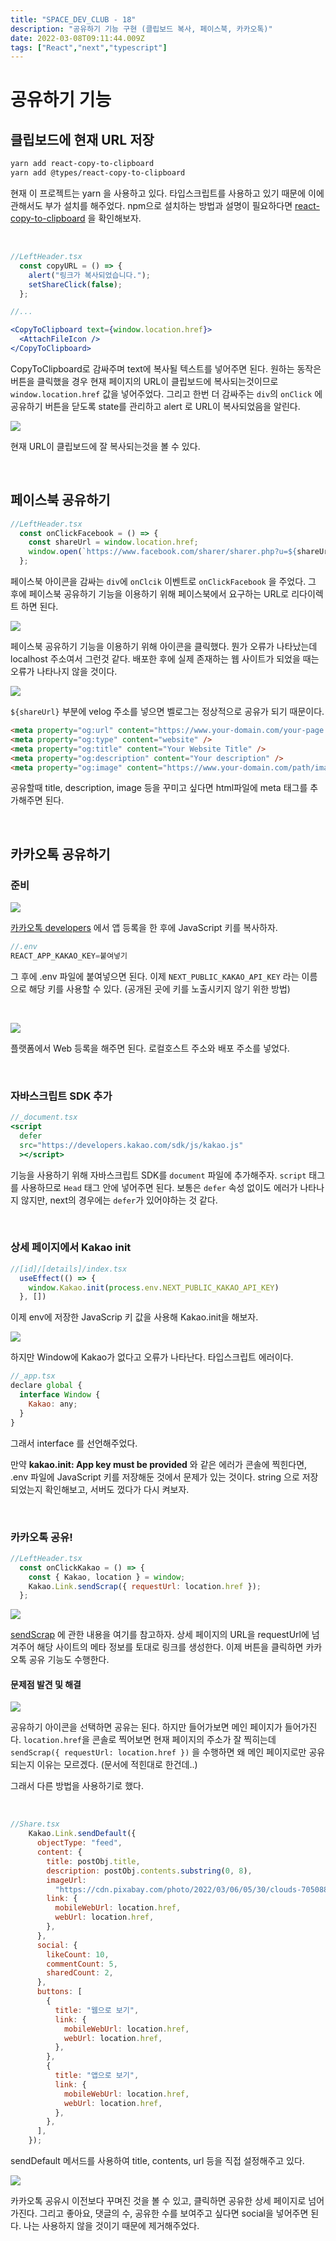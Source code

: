 ```yaml
---
title: "SPACE_DEV_CLUB - 18"
description: "공유하기 기능 구현 (클립보드 복사, 페이스북, 카카오톡)"
date: 2022-03-08T09:11:44.009Z
tags: ["React","next","typescript"]
---
```

# 공유하기 기능

## 클립보드에 현재 URL 저장

```bash
yarn add react-copy-to-clipboard
yarn add @types/react-copy-to-clipboard
```

현재 이 프로젝트는 yarn 을 사용하고 있다. 타입스크립트를 사용하고 있기 때문에 이에 관해서도 부가 설치를 해주었다. npm으로 설치하는 방법과 설명이 필요하다면 [react-copy-to-clipboard](https://www.npmjs.com/package/react-copy-to-clipboard) 을 확인해보자.

<br>

```jsx
//LeftHeader.tsx
  const copyURL = () => {
    alert("링크가 복사되었습니다.");
    setShareClick(false);
  };

//...

<CopyToClipboard text={window.location.href}>
  <AttachFileIcon />
</CopyToClipboard>
```

CopyToClipboard로 감싸주며 text에 복사될 텍스트를 넣어주면 된다. 원하는 동작은 버튼을 클릭했을 경우 현재 페이지의 URL이 클립보드에 복사되는것이므로 `window.location.href` 값을 넣어주었다. 그리고 한번 더 감싸주는 `div`의 `onClick` 에 공유하기 버튼을 닫도록 state를 관리하고 alert 로 URL이 복사되었음을 알린다.

![](/images/208555d1-6a3a-48ef-ace3-344a8f775684-ss.gif)

현재 URL이 클립보드에 잘 복사되는것을 볼 수 있다.

<br>

## 페이스북 공유하기

```jsx
//LeftHeader.tsx
  const onClickFacebook = () => {
    const shareUrl = window.location.href;
    window.open(`https://www.facebook.com/sharer/sharer.php?u=${shareUrl}/`);
  };
```

페이스북 아이콘을 감싸는 `div`에 `onClcik` 이벤트로 `onClickFacebook` 을 주었다. 그 후에 페이스북 공유하기 기능을 이용하기 위해 페이스북에서 요구하는 URL로 리다이렉트 하면 된다.

![](/images/9b1026e2-7795-48ec-8002-4723fd709d91-hh.gif)

페이스북 공유하기 기능을 이용하기 위해 아이콘을 클릭했다. 뭔가 오류가 나타났는데 localhost 주소여서 그런것 같다. 배포한 후에 실제 존재하는 웹 사이트가 되었을 때는 오류가 나타나지 않을 것이다.

![](/images/ee53ee7b-f170-44e3-8efd-5d47408c9de9-hjhj.gif)

`${shareUrl}` 부분에 velog 주소를 넣으면 벨로그는 정상적으로 공유가 되기 때문이다.

```html
<meta property="og:url" content="https://www.your-domain.com/your-page.html" />
<meta property="og:type" content="website" />
<meta property="og:title" content="Your Website Title" />
<meta property="og:description" content="Your description" />
<meta property="og:image" content="https://www.your-domain.com/path/image.jpg" />
```

공유할때 title, description, image 등을 꾸미고 싶다면 html파일에 meta 태그를 추가해주면 된다.

<br>

## 카카오톡 공유하기

### 준비

![](/images/4ce33c8b-3bba-41cd-b0fb-f37a78945257-image.png)

[카카오톡 developers](https://developers.kakao.com/) 에서 앱 등록을 한 후에 JavaScript 키를 복사하자.

```jsx
//.env
REACT_APP_KAKAO_KEY=붙여넣기
```

그 후에 .env 파일에 붙여넣으면 된다. 이제 `NEXT_PUBLIC_KAKAO_API_KEY` 라는 이름으로 해당 키를 사용할 수 있다. (공개된 곳에 키를 노출시키지 않기 위한 방법)

<br>

![](/images/753e10b3-1425-4d51-84ef-007f6ea08e6d-image.png)

플랫폼에서 Web 등록을 해주면 된다. 로컬호스트 주소와 배포 주소를 넣었다.

<br>

### 자바스크립트 SDK 추가

```jsx
//_document.tsx
<script
  defer
  src="https://developers.kakao.com/sdk/js/kakao.js"
  ></script>
```

기능을 사용하기 위해 자바스크립트 SDK를 `document` 파일에 추가해주자. `script` 태그를 사용하므로 `Head` 태그 안에 넣어주면 된다. 보통은 `defer` 속성 없이도 에러가 나타나지 않지만, next의 경우에는 `defer`가 있어야하는 것 같다.

<br>

### 상세 페이지에서 Kakao init

```jsx
//[id]/[details]/index.tsx
  useEffect(() => {
    window.Kakao.init(process.env.NEXT_PUBLIC_KAKAO_API_KEY)
  }, [])
```

이제 env에 저장한 JavaScrip 키 값을 사용해 Kakao.init을 해보자.

![](/images/0add6a3a-08f3-4e27-b3c6-9ce79ad2617d-image.png)

하지만 Window에 Kakao가 없다고 오류가 나타난다. 타입스크립트 에러이다.

```jsx
//_app.tsx
declare global {
  interface Window {
    Kakao: any;
  }
}
```

그래서 interface 를 선언해주었다.

만약 **kakao.init: App key must be provided** 와 같은 에러가 콘솔에 찍힌다면, .env 파일에 JavaScript 키를 저장해둔 것에서 문제가 있는 것이다. string 으로 저장되었는지 확인해보고, 서버도 껐다가 다시 켜보자.

<br>

### 카카오톡 공유!


```jsx
//LeftHeader.tsx
  const onClickKakao = () => {
    const { Kakao, location } = window;
    Kakao.Link.sendScrap({ requestUrl: location.href });
  };
```

![](/images/274d94c7-4d95-4b40-bec8-5b3825c8046e-image.png)

[sendScrap](https://developers.kakao.com/sdk/reference/js/release/Kakao.Link.html#.sendScrap) 에 관한 내용을 여기를 참고하자. 상세 페이지의 URL을 requestUrl에 넘겨주어 해당 사이트의 메타 정보를 토대로 링크를 생성한다. 이제 버튼을 클릭하면 카카오톡 공유 기능도 수행한다.

#### 문제점 발견 및 해결


![](/images/8f0e88a1-4a8c-478c-8601-83dc31c500f6-image.png)

공유하기 아이콘을 선택하면 공유는 된다. 하지만 들어가보면 메인 페이지가 들어가진다. `location.href`을 콘솔로 찍어보면 현재 페이지의 주소가 잘 찍히는데 `sendScrap({ requestUrl: location.href })` 을 수행하면 왜 메인 페이지로만 공유되는지 이유는 모르겠다. (문서에 적힌대로 한건데..)

그래서 다른 방법을 사용하기로 했다.

<br>

```jsx
//Share.tsx
    Kakao.Link.sendDefault({
      objectType: "feed",
      content: {
        title: postObj.title,
        description: postObj.contents.substring(0, 8),
        imageUrl:
          "https://cdn.pixabay.com/photo/2022/03/06/05/30/clouds-7050884_960_720.jpg",
        link: {
          mobileWebUrl: location.href,
          webUrl: location.href,
        },
      },
      social: {
        likeCount: 10,
        commentCount: 5,
        sharedCount: 2,
      },
      buttons: [
        {
          title: "웹으로 보기",
          link: {
            mobileWebUrl: location.href,
            webUrl: location.href,
          },
        },
        {
          title: "앱으로 보기",
          link: {
            mobileWebUrl: location.href,
            webUrl: location.href,
          },
        },
      ],
    });
```

sendDefault 메서드를 사용하여 title, contents, url 등을 직접 설정해주고 있다.

![](/images/58d1558d-f0ae-4377-9db4-06aaebcfe52f-image.png)

카카오톡 공유시 이전보다 꾸며진 것을 볼 수 있고, 클릭하면 공유한 상세 페이지로 넘어가진다. 그리고 좋아요, 댓글의 수, 공유한 수를 보여주고 싶다면 social을 넣어주면 된다. 나는 사용하지 않을 것이기 때문에 제거해주었다.